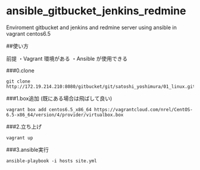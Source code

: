 # ansible_gitbucket_jenkins_redmine
Enviroment  gitbucket and jenkins and redmine server using ansible in vagrant centos6.5

##使い方

前提
・Vagrant 環境がある
・Ansible が使用できる

###0.clone

```
git clone http://172.19.214.210:8080/gitbucket/git/satoshi_yoshimura/01_linux.git
```

###1.box追加 (既にある場合は飛ばして良い)

```
vagrant box add centos6.5_x86_64 https://vagrantcloud.com/nrel/CentOS-6.5-x86_64/version/4/provider/virtualbox.box
```

###2.立ち上げ

```
vagrant up
```

###3.ansible実行

```
ansible-playbook -i hosts site.yml
```
